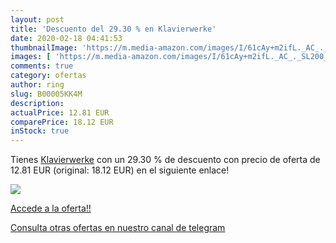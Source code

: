 ```yaml
---
layout: post
title: 'Descuento del 29.30 % en Klavierwerke'
date: 2020-02-18 04:41:53
thumbnailImage: 'https://m.media-amazon.com/images/I/61cAy+m2ifL._AC_._SL200_.jpg'
images: [ 'https://m.media-amazon.com/images/I/61cAy+m2ifL._AC_._SL200_.jpg' ]
comments: true
category: ofertas
author: ring
slug: B00005KK4M
description:
actualPrice: 12.81 EUR
comparePrice: 18.12 EUR
inStock: true
---
```


Tienes [Klavierwerke](https://www.amazon.com/dp/B00005KK4M/?tag=redken08-20) con un 29.30 % de descuento con precio de oferta de 12.81 EUR (original: 18.12 EUR) en el siguiente enlace!

[![](https://m.media-amazon.com/images/I/61cAy+m2ifL._AC_._SL200_.jpg)](https://www.amazon.com/dp/B00005KK4M/?tag=redken08-20)

[Accede a la oferta!!](https://www.amazon.com/dp/B00005KK4M/?tag=redken08-20)

[Consulta otras ofertas en nuestro canal de telegram](https://t.me/s/ofertas25)
